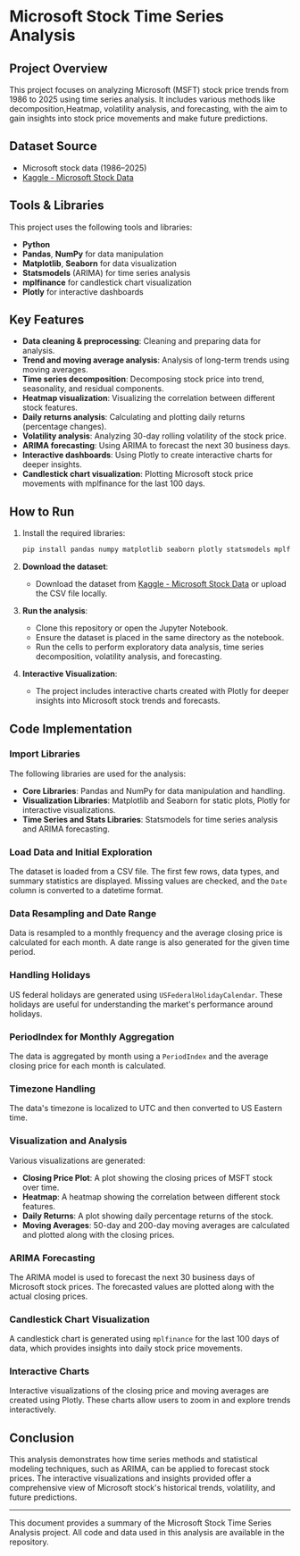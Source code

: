 # Microsoft Stock Time Series Analysis

## Project Overview
This project focuses on analyzing Microsoft (MSFT) stock price trends from 1986 to 2025 using time series analysis. It includes various methods like decomposition,Heatmap, volatility analysis, and forecasting, with the aim to gain insights into stock price movements and make future predictions.

## Dataset Source
- Microsoft stock data (1986–2025)
- [Kaggle - Microsoft Stock Data](https://www.kaggle.com/datasets/umerhaddi/microsoft-stock-data-2025)

## Tools & Libraries
This project uses the following tools and libraries:
- **Python**
- **Pandas**, **NumPy** for data manipulation
- **Matplotlib**, **Seaborn** for data visualization
- **Statsmodels** (ARIMA) for time series analysis
- **mplfinance** for candlestick chart visualization
- **Plotly** for interactive dashboards

## Key Features
- **Data cleaning & preprocessing**: Cleaning and preparing data for analysis.
- **Trend and moving average analysis**: Analysis of long-term trends using moving averages.
- **Time series decomposition**: Decomposing stock price into trend, seasonality, and residual components.
- **Heatmap visualization**: Visualizing the correlation between different stock features.
- **Daily returns analysis**: Calculating and plotting daily returns (percentage changes).
- **Volatility analysis**: Analyzing 30-day rolling volatility of the stock price.
- **ARIMA forecasting**: Using ARIMA to forecast the next 30 business days.
- **Interactive dashboards**: Using Plotly to create interactive charts for deeper insights.
- **Candlestick chart visualization**: Plotting Microsoft stock price movements with mplfinance for the last 100 days.

## How to Run
1. Install the required libraries:
    ```bash
    pip install pandas numpy matplotlib seaborn plotly statsmodels mplfinance
    ```

2. **Download the dataset**:
   - Download the dataset from [Kaggle - Microsoft Stock Data](https://www.kaggle.com/datasets/umerhaddi/microsoft-stock-data-2025) or upload the CSV file locally.

3. **Run the analysis**:
   - Clone this repository or open the Jupyter Notebook.
   - Ensure the dataset is placed in the same directory as the notebook.
   - Run the cells to perform exploratory data analysis, time series decomposition, volatility analysis, and forecasting.

4. **Interactive Visualization**:
   - The project includes interactive charts created with Plotly for deeper insights into Microsoft stock trends and forecasts.

## Code Implementation

### Import Libraries
The following libraries are used for the analysis:

- **Core Libraries**: Pandas and NumPy for data manipulation and handling.
- **Visualization Libraries**: Matplotlib and Seaborn for static plots, Plotly for interactive visualizations.
- **Time Series and Stats Libraries**: Statsmodels for time series analysis and ARIMA forecasting.

### Load Data and Initial Exploration
The dataset is loaded from a CSV file. The first few rows, data types, and summary statistics are displayed. Missing values are checked, and the `Date` column is converted to a datetime format.

### Data Resampling and Date Range
Data is resampled to a monthly frequency and the average closing price is calculated for each month. A date range is also generated for the given time period.

### Handling Holidays
US federal holidays are generated using `USFederalHolidayCalendar`. These holidays are useful for understanding the market's performance around holidays.

### PeriodIndex for Monthly Aggregation
The data is aggregated by month using a `PeriodIndex` and the average closing price for each month is calculated.

### Timezone Handling
The data's timezone is localized to UTC and then converted to US Eastern time.

### Visualization and Analysis
Various visualizations are generated:
- **Closing Price Plot**: A plot showing the closing prices of MSFT stock over time.
- **Heatmap**: A heatmap showing the correlation between different stock features.
- **Daily Returns**: A plot showing daily percentage returns of the stock.
- **Moving Averages**: 50-day and 200-day moving averages are calculated and plotted along with the closing prices.

### ARIMA Forecasting
The ARIMA model is used to forecast the next 30 business days of Microsoft stock prices. The forecasted values are plotted along with the actual closing prices.

### Candlestick Chart Visualization
A candlestick chart is generated using `mplfinance` for the last 100 days of data, which provides insights into daily stock price movements.

### Interactive Charts
Interactive visualizations of the closing price and moving averages are created using Plotly. These charts allow users to zoom in and explore trends interactively.

## Conclusion
This analysis demonstrates how time series methods and statistical modeling techniques, such as ARIMA, can be applied to forecast stock prices. The interactive visualizations and insights provided offer a comprehensive view of Microsoft stock's historical trends, volatility, and future predictions.

---
This document provides a summary of the Microsoft Stock Time Series Analysis project. All code and data used in this analysis are available in the repository.
